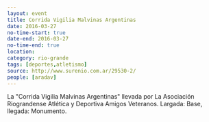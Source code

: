 ```yaml
---
layout: event 
title: Corrida Vigilia Malvinas Argentinas
date: 2016-03-27
no-time-start: true
date-end: 2016-03-27
no-time-end: true
location: 
category: rio-grande
tags: [deportes,atletismo]
source: http://www.surenio.com.ar/29530-2/
people: [aradav]
---
```


La "Corrida Vigilia Malvinas Argentinas" llevada por La Asociación Riograndense Atlética y Deportiva Amigos Veteranos. Largada: Base, llegada: Monumento.